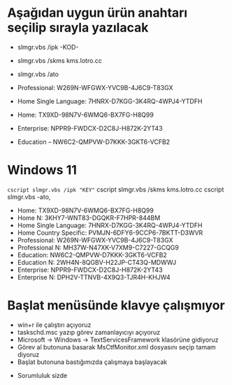 

# Aşağıdan uygun ürün anahtarı seçilip sırayla yazılacak

- slmgr.vbs /ipk -KOD-
- slmgr.vbs /skms kms.lotro.cc
- slmgr.vbs /ato

- Professional: W269N-WFGWX-YVC9B-4J6C9-T83GX
- Home Single Language: 7HNRX-D7KGG-3K4RQ-4WPJ4-YTDFH
- Home: TX9XD-98N7V-6WMQ6-BX7FG-H8Q99
- Enterprise: NPPR9-FWDCX-D2C8J-H872K-2YT43
- Education – NW6C2-QMPVW-D7KKK-3GKT6-VCFB2

# Windows 11
`cscript slmgr.vbs /ipk "KEY"`
cscript slmgr.vbs /skms kms.lotro.cc
cscript slmgr.vbs -ato,

- Home: TX9XD-98N7V-6WMQ6-BX7FG-H8Q99
- Home N: 3KHY7-WNT83-DGQKR-F7HPR-844BM
- Home Single Language: 7HNRX-D7KGG-3K4RQ-4WPJ4-YTDFH
- Home Country Specific: PVMJN-6DFY6-9CCP6-7BKTT-D3WVR
- Professional: W269N-WFGWX-YVC9B-4J6C9-T83GX
- Professional N: MH37W-N47XK-V7XM9-C7227-GCQG9
- Education: NW6C2-QMPVW-D7KKK-3GKT6-VCFB2
- Education N: 2WH4N-8QGBV-H22JP-CT43Q-MDWWJ
- Enterprise: NPPR9-FWDCX-D2C8J-H872K-2YT43
- Enterprise N: DPH2V-TTNVB-4X9Q3-TJR4H-KHJW4



# Başlat menüsünde klavye çalışmıyor
- win+r ile çalıştırı açıyoruz
- taskschd.msc yazıp görev zamanlayıcıyı açıyoruz
- Microsoft -> Windows -> TextServicesFramework klasörüne gidiyoruz
- Görev al butonuna basarak MsCtfMonitor.xml dosyasını seçip tamam diyoruz
- Başlat butonuna bastığımızda çalışmaya başlayacak


* Sorumluluk sizde
